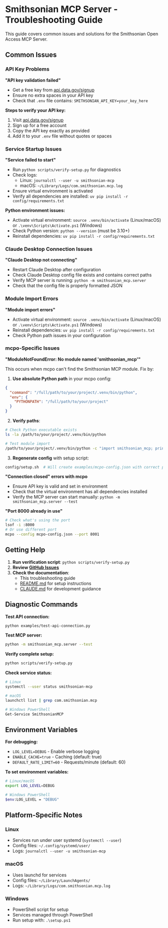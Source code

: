 # Smithsonian MCP Server - Troubleshooting Guide

This guide covers common issues and solutions for the Smithsonian Open Access MCP Server.

## Common Issues

### API Key Problems

**"API key validation failed"**

- Get a free key from [api.data.gov/signup](https://api.data.gov/signup/)
- Ensure no extra spaces in your API key
- Check that `.env` file contains: `SMITHSONIAN_API_KEY=your_key_here`

**Steps to verify your API key:**
1. Visit [api.data.gov/signup](https://api.data.gov/signup/)
2. Sign up for a free account
3. Copy the API key exactly as provided
4. Add it to your `.env` file without quotes or spaces

### Service Startup Issues

**"Service failed to start"**

- Run `python scripts/verify-setup.py` for diagnostics
- Check logs:
  - Linux: `journalctl --user -u smithsonian-mcp`
  - macOS: `~/Library/Logs/com.smithsonian.mcp.log`
- Ensure virtual environment is activated
- Verify all dependencies are installed: `uv pip install -r config/requirements.txt`

**Python environment issues:**
- Activate virtual environment: `source .venv/bin/activate` (Linux/macOS) or `.\venv\Scripts\Activate.ps1` (Windows)
- Check Python version: `python --version` (must be 3.10+)
- Reinstall dependencies: `uv pip install -r config/requirements.txt`

### Claude Desktop Connection Issues

**"Claude Desktop not connecting"**

- Restart Claude Desktop after configuration
- Check Claude Desktop config file exists and contains correct paths
- Verify MCP server is running: `python -m smithsonian_mcp.server`
- Check that the config file is properly formatted JSON

### Module Import Errors

**"Module import errors"**

- Activate virtual environment: `source .venv/bin/activate` (Linux/macOS) or `.\venv\Scripts\Activate.ps1` (Windows)
- Reinstall dependencies: `uv pip install -r config/requirements.txt`
- Check Python path issues in your configuration

### mcpo-Specific Issues

**"ModuleNotFoundError: No module named 'smithsonian_mcp'"**

This occurs when mcpo can't find the Smithsonian MCP module. Fix by:

1. **Use absolute Python path** in your mcpo config:

```json
{
  "command": "/full/path/to/your/project/.venv/bin/python",
  "env": {
    "PYTHONPATH": "/full/path/to/your/project"
  }
}
```

2. **Verify paths**:

```bash
# Check Python executable exists
ls -la /path/to/your/project/.venv/bin/python

# Test module import
/path/to/your/project/.venv/bin/python -c "import smithsonian_mcp; print('OK')"
```

3. **Regenerate config** with setup script:

```bash
config/setup.sh  # Will create examples/mcpo-config.json with correct paths
```

**"Connection closed" errors with mcpo**

- Ensure API key is valid and set in environment
- Check that the virtual environment has all dependencies installed
- Verify the MCP server can start manually: `python -m smithsonian_mcp.server --test`

**"Port 8000 already in use"**

```bash
# Check what's using the port
lsof -i :8000
# Or use different port
mcpo --config mcpo-config.json --port 8001
```

## Getting Help

1. **Run verification script**: `python scripts/verify-setup.py`
2. **Review [GitHub Issues](https://github.com/molanojustin/smithsonian-mcp/issues)**
3. **Check the documentation**:
   - This troubleshooting guide
   - [README.md](README.md) for setup instructions
   - [CLAUDE.md](CLAUDE.md) for development guidance

## Diagnostic Commands

**Test API connection:**
```bash
python examples/test-api-connection.py
```

**Test MCP server:**
```bash
python -m smithsonian_mcp.server --test
```

**Verify complete setup:**
```bash
python scripts/verify-setup.py
```

**Check service status:**
```bash
# Linux
systemctl --user status smithsonian-mcp

# macOS
launchctl list | grep com.smithsonian.mcp

# Windows PowerShell
Get-Service SmithsonianMCP
```

## Environment Variables

**For debugging:**
- `LOG_LEVEL=DEBUG` - Enable verbose logging
- `ENABLE_CACHE=true` - Caching (default: true)
- `DEFAULT_RATE_LIMIT=60` - Requests/minute (default: 60)

**To set environment variables:**
```bash
# Linux/macOS
export LOG_LEVEL=DEBUG

# Windows PowerShell
$env:LOG_LEVEL = "DEBUG"
```

## Platform-Specific Notes

### Linux
- Services run under user systemd (`systemctl --user`)
- Config files: `~/.config/systemd/user/`
- Logs: `journalctl --user -u smithsonian-mcp`

### macOS
- Uses launchd for services
- Config files: `~/Library/LaunchAgents/`
- Logs: `~/Library/Logs/com.smithsonian.mcp.log`

### Windows
- PowerShell script for setup
- Services managed through PowerShell
- Run setup with: `.\setup.ps1`